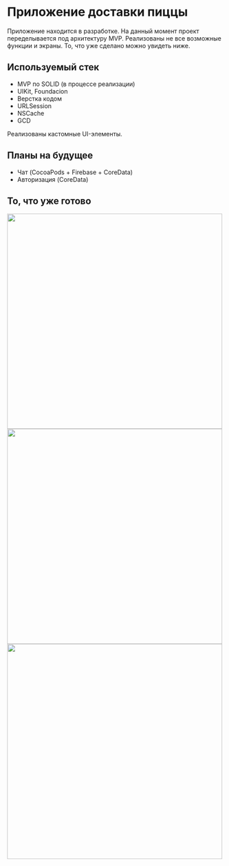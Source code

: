 # Приложение доставки пиццы
Приложение находится в разработке. На данный момент проект переделывается под архитектуру MVP. Реализованы не все возможные функции и экраны. То, что уже сделано можно увидеть ниже. 

## Используемый стек
* MVP по SOLID (в процессе реализации)
* UIKit, Foundacion
* Верстка кодом
* URLSession
* NSCache
* GCD

Реализованы кастомные UI-элементы. 

## Планы на будущее
* Чат (CocoaPods + Firebase + CoreData)
* Авторизация (CoreData)


## То, что уже готово
<div>
 <img src="https://user-images.githubusercontent.com/79770914/220136612-2af4b6b5-4c6a-4500-a2d6-1e5e3f482295.png" height="500" align="center"/>
 <img src="https://user-images.githubusercontent.com/79770914/220136969-ec587f1a-c89a-40c9-ae13-018b5589c5a4.png" height="500" align="center"/>
 <img src="https://user-images.githubusercontent.com/79770914/220137097-eb16f0dd-6308-4b9f-8230-b1710ba81790.png" height="500" align="center"/>
</div>

